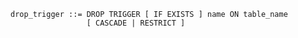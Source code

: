 ```output.ebnf
drop_trigger ::= DROP TRIGGER [ IF EXISTS ] name ON table_name 
                 [ CASCADE | RESTRICT ]
```
